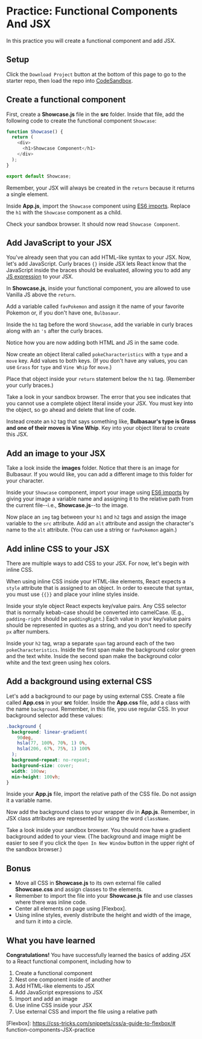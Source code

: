 # Practice: Functional Components And JSX

In this practice you will create a functional component and add JSX.

## Setup

Click the `Download Project` button at the bottom of this page to go to the
starter repo, then load the repo into [CodeSandbox].

## Create a functional component

First, create a __Showcase.js__ file in the __src__ folder. Inside that file,
add the following code to create the functional component `Showcase`:

```js
function Showcase() {
  return (
    <div>
      <h1>Showcase Component</h1>
    </div>
  );
}

export default Showcase;
```

Remember, your JSX will always be created in the `return` because it returns a
single element.

Inside __App.js__, import the `Showcase` component using [ES6 imports]. Replace
the `h1` with the `Showcase` component as a child.

Check your sandbox browser. It should now read `Showcase Component`.

## Add JavaScript to your JSX

You've already seen that you can add HTML-like syntax to your JSX. Now, let's
add JavaScript. Curly braces `{}` inside JSX lets React know that the JavaScript
inside the braces should be evaluated, allowing you to add any [JS expression]
to your JSX.

In __Showcase.js__, inside your functional component, you are allowed to use
Vanilla JS above the `return`.

Add a variable called `favPokemon` and assign it the name of your favorite
Pokemon or, if you don't have one, `Bulbasaur`.

Inside the `h1` tag before the word `Showcase`, add the variable in curly braces
along with an `'s` after the curly braces.

Notice how you are now adding both HTML and JS in the same code.

Now create an object literal called `pokeCharacteristics` with a `type` and
a `move` key. Add values to both keys. (If you don't have any values, you can
use `Grass` for `type` and `Vine Whip` for `move`.)

Place that object inside your `return` statement below the `h1` tag.
(Remember your curly braces.)

Take a look in your sandbox browser. The error that you see indicates that you
cannot use a complete object literal inside your JSX. You must key into the
object, so go ahead and delete that line of code.

Instead create an `h2` tag that says something like, **Bulbasaur's type is Grass
and one of their moves is Vine Whip**. Key into your object literal to create
this JSX.

## Add an image to your JSX

Take a look inside the __images__ folder. Notice that there is an image for
Bulbasaur. If you would like, you can add a different image to this folder for
your character.

Inside your `Showcase` component, import your image using [ES6 imports] by
giving your image a variable name and assigning it to the relative path from the
current file--i.e., __Showcase.js__--to the image.

Now place an `img` tag between your `h1` and `h2` tags and assign the image
variable to the `src` attribute. Add an `alt` attribute and assign the
character's name to the `alt` attribute. (You can use a string or `favPokemon`
again.)

## Add inline CSS to your JSX

There are multiple ways to add CSS to your JSX. For now, let's begin with inline
CSS.

When using inline CSS inside your HTML-like elements, React expects a `style`
attribute that is assigned to an object. In order to execute that syntax, you
must use `{{}}` and place your inline styles inside.

Inside your style object React expects key/value pairs. Any CSS selector that is
normally kebab-case should be converted into camelCase. (E.g., `padding-right`
should be `paddingRight`.) Each value in your key/value pairs should be
represented in quotes as a string, and you don't need to specify `px` after
numbers.

Inside your `h2` tag, wrap a separate `span` tag around each of the two
`pokeCharacteristics`. Inside the first span make the background color green and
the text white. Inside the second span make the background color white and the
text green using hex colors.

## Add a background using external CSS

Let's add a background to our page by using external CSS. Create a file called
__App.css__ in your __src__ folder. Inside the __App.css__ file, add a class
with the name `background`. Remember, in this file, you use regular CSS. In your
background selector add these values:

```css
.background {
  background: linear-gradient(
    90deg,
    hsla(77, 100%, 70%, 1) 0%,
    hsla(206, 67%, 75%, 1) 100%
  );
  background-repeat: no-repeat;
  background-size: cover;
  width: 100vw;
  min-height: 100vh;
}
```

Inside your __App.js__ file, import the relative path of the CSS file. Do not
assign it a variable name.

Now add the background class to your wrapper div in __App.js__. Remember, in JSX
class attributes are represented by using the word `className`.

Take a look inside your sandbox browser. You should now have a gradient
background added to your view. (The background and image might be easier to see
if you click the `Open In New Window` button in the upper right of the sandbox
browser.)

## Bonus

- Move all CSS in __Showcase.js__ to its own external file called
  __Showcase.css__ and assign classes to the elements.
- Remember to import the file into your __Showcase.js__ file and use classes
  where there was inline code.
- Center all elements on page using [Flexbox].
- Using inline styles, evenly distribute the height and width of the image, and
  turn it into a circle.

## What you have learned

**Congratulations!** You have successfully learned the basics of adding JSX to a
React functional component, including how to

1. Create a functional component
2. Nest one component inside of another
3. Add HTML-like elements to JSX
4. Add JavaScript expressions to JSX
5. Import and add an image
6. Use inline CSS inside your JSX
7. Use external CSS and import the file using a relative path

[CodeSandbox]: https://codesandbox.io
[JS expression]: https://developer.mozilla.org/en-US/docs/Web/JavaScript/Guide/Expressions_and_Operators#expressions
[ES6 imports]: https://developer.mozilla.org/en-US/docs/Web/JavaScript/Reference/Statements/import
[Flexbox]: https://css-tricks.com/snippets/css/a-guide-to-flexbox/# function-components-JSX-practice
